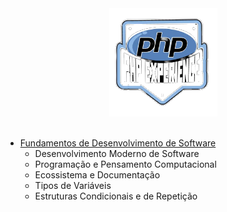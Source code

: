 <div align="center">
    <img src="readme.png" alt="logo php">
</div><br>

- [Fundamentos de Desenvolvimento de Software](/01-Desenvolvimento)
  - Desenvolvimento Moderno de Software
  - Programação e Pensamento Computacional
  - Ecossistema e Documentação
  - Tipos de Variáveis
  - Estruturas Condicionais e de Repetição


